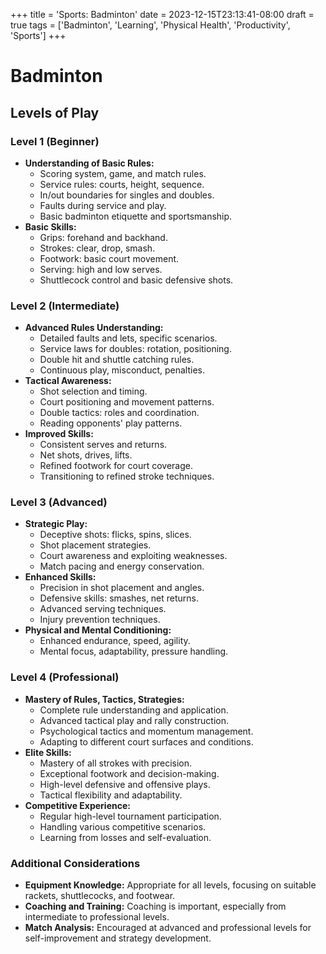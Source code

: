 +++
title = 'Sports: Badminton'
date = 2023-12-15T23:13:41-08:00
draft = true
tags = ['Badminton', 'Learning', 'Physical Health', 'Productivity', 'Sports']
+++

# Badminton

## Levels of Play

### Level 1 (Beginner)

- **Understanding of Basic Rules:**
    - Scoring system, game, and match rules.
    - Service rules: courts, height, sequence.
    - In/out boundaries for singles and doubles.
    - Faults during service and play.
    - Basic badminton etiquette and sportsmanship.
- **Basic Skills:**
    - Grips: forehand and backhand.
    - Strokes: clear, drop, smash.
    - Footwork: basic court movement.
    - Serving: high and low serves.
    - Shuttlecock control and basic defensive shots.

### Level 2 (Intermediate)

- **Advanced Rules Understanding:**
    - Detailed faults and lets, specific scenarios.
    - Service laws for doubles: rotation, positioning.
    - Double hit and shuttle catching rules.
    - Continuous play, misconduct, penalties.
- **Tactical Awareness:**
    - Shot selection and timing.
    - Court positioning and movement patterns.
    - Double tactics: roles and coordination.
    - Reading opponents' play patterns.
- **Improved Skills:**
    - Consistent serves and returns.
    - Net shots, drives, lifts.
    - Refined footwork for court coverage.
    - Transitioning to refined stroke techniques.

### Level 3 (Advanced)

- **Strategic Play:**
    - Deceptive shots: flicks, spins, slices.
    - Shot placement strategies.
    - Court awareness and exploiting weaknesses.
    - Match pacing and energy conservation.
- **Enhanced Skills:**
    - Precision in shot placement and angles.
    - Defensive skills: smashes, net returns.
    - Advanced serving techniques.
    - Injury prevention techniques.
- **Physical and Mental Conditioning:**
    - Enhanced endurance, speed, agility.
    - Mental focus, adaptability, pressure handling.

### Level 4 (Professional)

- **Mastery of Rules, Tactics, Strategies:**
    - Complete rule understanding and application.
    - Advanced tactical play and rally construction.
    - Psychological tactics and momentum management.
    - Adapting to different court surfaces and conditions.
- **Elite Skills:**
    - Mastery of all strokes with precision.
    - Exceptional footwork and decision-making.
    - High-level defensive and offensive plays.
    - Tactical flexibility and adaptability.
- **Competitive Experience:**
    - Regular high-level tournament participation.
    - Handling various competitive scenarios.
    - Learning from losses and self-evaluation.

### Additional Considerations

- **Equipment Knowledge:** Appropriate for all levels, focusing on suitable rackets, shuttlecocks, and footwear.
- **Coaching and Training:** Coaching is important, especially from intermediate to professional levels.
- **Match Analysis:** Encouraged at advanced and professional levels for self-improvement and strategy development.
